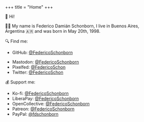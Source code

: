 +++
title = "Home"
+++

<!-- markdownlint-disable MD033 MD041 -->

👋 Hi!

🙋‍♂️ My name is Federico Damián Schonborn, I live in Buenos Aires, Argentina 🇦🇷 and was born in May 20th, 1998.

🔍 Find me:

- GitHub: [@FedericoSchonborn](https://github.com/FedericoSchonborn)
<!-- markdownlint-disable MD033 -->
- Mastodon: <a rel="me" href="https://mastodon.social/@FedericoSchonborn">@FedericoSchonborn</a>
- Pixelfed: [@FedericoSchon](https://pixelfed.social/i/web/profile/452313118060737153)
- Twitter: [@FedericoSchon](https://twitter.com/FedericoSchon)

💰 Support me:

- Ko-fi: [@FedericoSchonborn](https://ko-fi.com/FedericoSchonborn)
- LiberaPay: [@FedericoSchonborn](https://liberapay.com/FedericoSchonborn)
- OpenCollective: [@FedericoSchonborn](https://opencollective.com/FedericoSchonborn)
- Patreon: [@FedericoSchonborn](https://patreon.com/FedericoSchonborn)
- PayPal: [@fdschonborn](https://paypal.me/fdschonborn)
